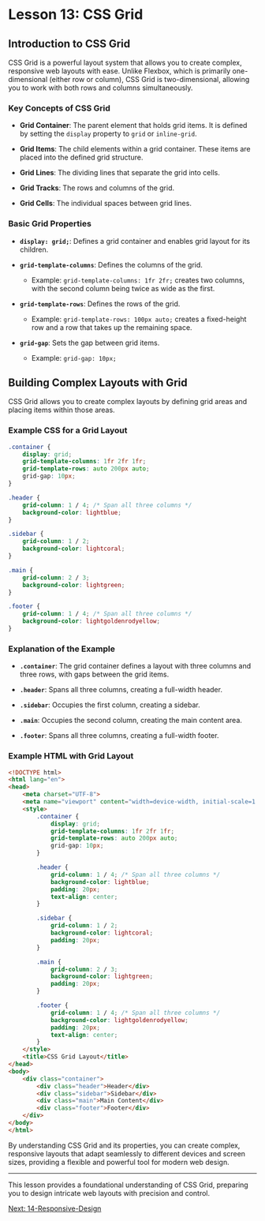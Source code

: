 # Lesson 13: CSS Grid

## Introduction to CSS Grid

CSS Grid is a powerful layout system that allows you to create complex, responsive web layouts with ease. Unlike Flexbox, which is primarily one-dimensional (either row or column), CSS Grid is two-dimensional, allowing you to work with both rows and columns simultaneously.

### Key Concepts of CSS Grid

- **Grid Container**: The parent element that holds grid items. It is defined by setting the `display` property to `grid` or `inline-grid`.

- **Grid Items**: The child elements within a grid container. These items are placed into the defined grid structure.

- **Grid Lines**: The dividing lines that separate the grid into cells.

- **Grid Tracks**: The rows and columns of the grid.

- **Grid Cells**: The individual spaces between grid lines.

### Basic Grid Properties

- **`display: grid;`**: Defines a grid container and enables grid layout for its children.

- **`grid-template-columns`**: Defines the columns of the grid.
  - Example: `grid-template-columns: 1fr 2fr;` creates two columns, with the second column being twice as wide as the first.

- **`grid-template-rows`**: Defines the rows of the grid.
  - Example: `grid-template-rows: 100px auto;` creates a fixed-height row and a row that takes up the remaining space.

- **`grid-gap`**: Sets the gap between grid items.
  - Example: `grid-gap: 10px;`

## Building Complex Layouts with Grid

CSS Grid allows you to create complex layouts by defining grid areas and placing items within those areas.

### Example CSS for a Grid Layout

```css
.container {
    display: grid;
    grid-template-columns: 1fr 2fr 1fr;
    grid-template-rows: auto 200px auto;
    grid-gap: 10px;
}

.header {
    grid-column: 1 / 4; /* Span all three columns */
    background-color: lightblue;
}

.sidebar {
    grid-column: 1 / 2;
    background-color: lightcoral;
}

.main {
    grid-column: 2 / 3;
    background-color: lightgreen;
}

.footer {
    grid-column: 1 / 4; /* Span all three columns */
    background-color: lightgoldenrodyellow;
}
```

### Explanation of the Example

- **`.container`**: The grid container defines a layout with three columns and three rows, with gaps between the grid items.

- **`.header`**: Spans all three columns, creating a full-width header.

- **`.sidebar`**: Occupies the first column, creating a sidebar.

- **`.main`**: Occupies the second column, creating the main content area.

- **`.footer`**: Spans all three columns, creating a full-width footer.

### Example HTML with Grid Layout

```html
<!DOCTYPE html>
<html lang="en">
<head>
    <meta charset="UTF-8">
    <meta name="viewport" content="width=device-width, initial-scale=1.0">
    <style>
        .container {
            display: grid;
            grid-template-columns: 1fr 2fr 1fr;
            grid-template-rows: auto 200px auto;
            grid-gap: 10px;
        }

        .header {
            grid-column: 1 / 4; /* Span all three columns */
            background-color: lightblue;
            padding: 20px;
            text-align: center;
        }

        .sidebar {
            grid-column: 1 / 2;
            background-color: lightcoral;
            padding: 20px;
        }

        .main {
            grid-column: 2 / 3;
            background-color: lightgreen;
            padding: 20px;
        }

        .footer {
            grid-column: 1 / 4; /* Span all three columns */
            background-color: lightgoldenrodyellow;
            padding: 20px;
            text-align: center;
        }
    </style>
    <title>CSS Grid Layout</title>
</head>
<body>
    <div class="container">
        <div class="header">Header</div>
        <div class="sidebar">Sidebar</div>
        <div class="main">Main Content</div>
        <div class="footer">Footer</div>
    </div>
</body>
</html>
```

By understanding CSS Grid and its properties, you can create complex, responsive layouts that adapt seamlessly to different devices and screen sizes, providing a flexible and powerful tool for modern web design.

---

This lesson provides a foundational understanding of CSS Grid, preparing you to design intricate web layouts with precision and control.

[Next: 14-Responsive-Design](./14-Responsive-Design.md)